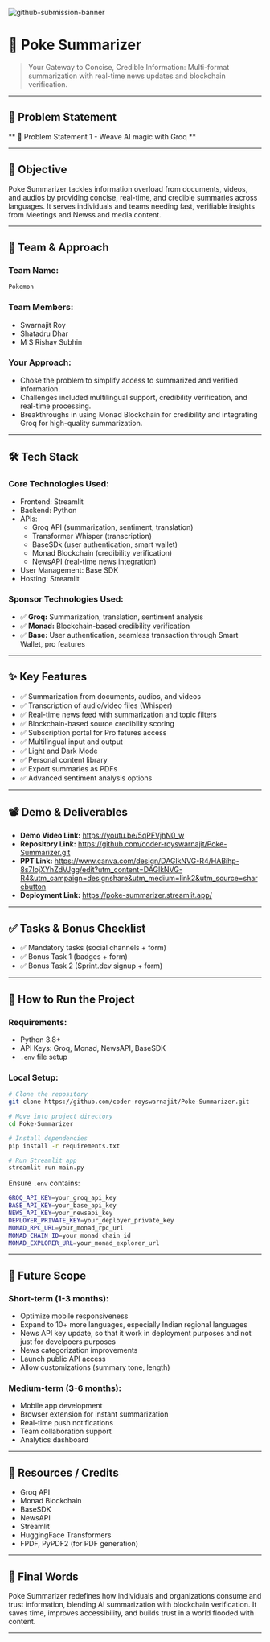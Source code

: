 
![github-submission-banner](https://github.com/user-attachments/assets/a1493b84-e4e2-456e-a791-ce35ee2bcf2f)

# 🚀 Poke Summarizer

> Your Gateway to Concise, Credible Information: Multi-format summarization with real-time news updates and blockchain verification.

---

## 📌 Problem Statement

** 🧠 Problem Statement 1 - Weave AI magic with Groq **

---

## 🎯 Objective

Poke Summarizer tackles information overload from documents, videos, and audios by providing concise, real-time, and credible summaries across languages. It serves individuals and teams needing fast, verifiable insights from Meetings and Newss and media content.

---

## 🧠 Team & Approach

### Team Name:  
`Pokemon`

### Team Members:  
- Swarnajit Roy 
- Shatadru Dhar  
- M S Rishav Subhin  

### Your Approach:  
- Chose the problem to simplify access to summarized and verified information.
- Challenges included multilingual support, credibility verification, and real-time processing.
- Breakthroughs in using Monad Blockchain for credibility and integrating Groq for high-quality summarization.

---

## 🛠️ Tech Stack

### Core Technologies Used:
- Frontend: Streamlit
- Backend: Python
- APIs:
  - Groq API (summarization, sentiment, translation)
  - Transformer Whisper (transcription)
  - BaseSDk (user authentication, smart wallet)
  - Monad Blockchain (credibility verification)
  - NewsAPI (real-time news integration)
- User Management: Base SDK 
- Hosting: Streamlit 

### Sponsor Technologies Used:
- ✅ **Groq:** Summarization, translation, sentiment analysis
- ✅ **Monad:** Blockchain-based credibility verification
- ✅ **Base:** User authentication, seamless transaction through Smart Wallet, pro features  

---

## ✨ Key Features

- ✅ Summarization from documents, audios, and videos  
- ✅ Transcription of audio/video files (Whisper)  
- ✅ Real-time news feed with summarization and topic filters  
- ✅ Blockchain-based source credibility scoring
- ✅ Subscription portal for Pro fetures access
- ✅ Multilingual input and output  
- ✅ Light and Dark Mode  
- ✅ Personal content library   
- ✅ Export summaries as PDFs  
- ✅ Advanced sentiment analysis options  

---

## 📽️ Demo & Deliverables

- **Demo Video Link:** https://youtu.be/5qPFVjhN0_w
- **Repository Link:** https://github.com/coder-royswarnajit/Poke-Summarizer.git
- **PPT Link:** https://www.canva.com/design/DAGlkNVG-R4/HABihp-8s7IojXYhZdVJgg/edit?utm_content=DAGlkNVG-R4&utm_campaign=designshare&utm_medium=link2&utm_source=sharebutton
- **Deployment Link:** https://poke-summarizer.streamlit.app/

---

## ✅ Tasks & Bonus Checklist

- ✅ Mandatory tasks (social channels + form)
- ✅ Bonus Task 1 (badges + form)
- ✅ Bonus Task 2 (Sprint.dev signup + form)

---

## 🧪 How to Run the Project

### Requirements:
- Python 3.8+
- API Keys: Groq, Monad, NewsAPI, BaseSDK
- `.env` file setup

### Local Setup:
```bash
# Clone the repository
git clone https://github.com/coder-royswarnajit/Poke-Summarizer.git

# Move into project directory
cd Poke-Summarizer

# Install dependencies
pip install -r requirements.txt

# Run Streamlit app
streamlit run main.py
```

Ensure `.env` contains:
```bash
GROQ_API_KEY=your_groq_api_key
BASE_API_KEY=your_base_api_key
NEWS_API_KEY=your_newsapi_key
DEPLOYER_PRIVATE_KEY=your_deployer_private_key
MONAD_RPC_URL=your_monad_rpc_url
MONAD_CHAIN_ID=your_monad_chain_id
MONAD_EXPLORER_URL=your_monad_explorer_url
```

---

## 🧬 Future Scope

### Short-term (1-3 months):
- Optimize mobile responsiveness
- Expand to 10+ more languages, especially Indian regional languages
- News API key update, so that it work in deployment purposes and not just for develpoers purposes
- News categorization improvements
- Launch public API access
- Allow customizations (summary tone, length)

### Medium-term (3-6 months):
- Mobile app development
- Browser extension for instant summarization
- Real-time push notifications
- Team collaboration support
- Analytics dashboard

---

## 📎 Resources / Credits

- Groq API
- Monad Blockchain
- BaseSDK
- NewsAPI
- Streamlit
- HuggingFace Transformers
- FPDF, PyPDF2 (for PDF generation)

---

## 🏁 Final Words

Poke Summarizer redefines how individuals and organizations consume and trust information, blending AI summarization with blockchain verification. It saves time, improves accessibility, and builds trust in a world flooded with content.

---
